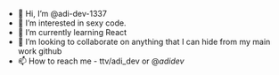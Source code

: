 - 👋 Hi, I’m @adi-dev-1337
- 👀 I’m interested in sexy code.
- 🌱 I’m currently learning React
- 💞️ I’m looking to collaborate on anything that I can hide from my main work github
- 📫 How to reach me - ttv/adi_dev or @_adidev_

<!---
adi-dev-1337/adi-dev-1337 is a ✨ special ✨ repository because its `README.md` (this file) appears on your GitHub profile.
You can click the Preview link to take a look at your changes.
--->
